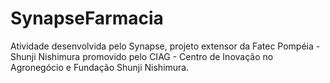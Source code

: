 # SynapseFarmacia
Atividade desenvolvida pelo Synapse, projeto extensor da Fatec Pompéia - Shunji Nishimura promovido pelo CIAG - Centro de Inovação no Agronegócio e Fundação Shunji Nishimura.
